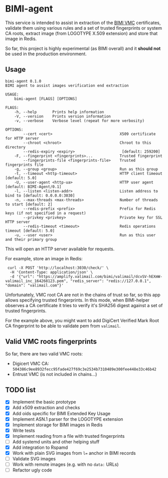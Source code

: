# BIMI-agent

This service is intended to assist in extraction of the [BIMI VMC](https://bimigroup.org/verified-mark-certificates-vmc-and-bimi/)
certificates, validate them using various rules and  a set of trusted 
fingerprints or system CA roots, extract image (from LOGOTYPE X.509 extension) and
store that image in Redis.

So far, this project is highly experimental (as BIMI overall) and it **should not**
be used in the production environment.

## Usage

```commandline
bimi-agent 0.1.0
BIMI agent to assist images verification end extraction

USAGE:
    bimi-agent [FLAGS] [OPTIONS]

FLAGS:
    -h, --help       Prints help information
    -V, --version    Prints version information
    -v, --verbose    Verbose level (repeat for more verbosity)

OPTIONS:
        --cert <cert>                              X509 certificate for HTTP server
        --chroot <chroot>                          Chroot to this directory
        --redis-expiry <expiry>                     [default: 259200]
    -F, --fingerprint <fingerprints>...            Trusted fingerprint
        --fingerprints-file <fingerprints-file>    Trusted fingerprints file
    -g, --group <group>                            Run as this group
    -t, --timeout <http-timeout>                   HTTP client timeout [default: 5.0]
    -U, --user-agent <http-ua>                     HTTP user agent [default: BIMI-Agent/0.1]
    -l, --listen <listen-addr>                     Listen address to bind to [default: 0.0.0.0:3030]
    -n, --max-threads <max-threads>                Number of threads to start [default: 2]
        --redis-prefix <prefix>                    Prefix for Redis keys (if not specified in a request)
        --privkey <privkey>                        Private key for SSL HTTP server
        --redis-timeout <timeout>                  Redis operations timeout [default: 5.0]
    -u, --user <user>                              Run as this user and their primary group
```

This will open an HTTP server available for requests.

For example, store an image in Redis:

```commandline
 curl -X POST 'http://localhost:3030/check/' \
  -H 'Content-Type: application/json' \
  -d '{"url": "https://amplify.valimail.com/bimi/valimail/dcvSV-hEXmW-valimail_inc_164268123.pem", "redis_server": "redis://127.0.0.1", "domain": "valimail.com"}'
```

Unfortunately, VMC root CA are not in the chains of trust so far, so this app
allows specifying trusted fingerprints. In this mode, when BIMI-helper observes
a CA certificate it tries to verify it's SHA256 digest against a set of trusted
fingerprints.

For the example above, you might want to add DigiCert Verified Mark Root CA fingerprint
to be able to validate pem from `valimail`. 

## Valid VMC roots fingerprints

So far, there are two valid VMC roots:
* Digicert VMC CA: `504386c9ee8932fecc95fade427f69c3e2534b7310489e300fee448e33c46b42`
* Entrust VMC (is not included in chains...)

## TODO list

- [x] Implement the basic prototype
- [x] Add x509 extraction and checks
- [x] Add oids specific for BIMI Extended Key Usage
- [x] Implement ASN.1 parser for the LOGOTYPE extension
- [x] Implement storage for BIMI images in Redis
- [x] Write tests
- [x] Implement reading from a file with trusted fingerprints
- [ ] Add systemd units and other helping stuff
- [x] Add integration to Rspamd
- [x] Work with plain SVG images from `l=` anchor in BIMI records
- [ ] Validate SVG images
- [ ] Work with remote images (e.g. with no `data:` URLs)
- [ ] Refactor ugly code